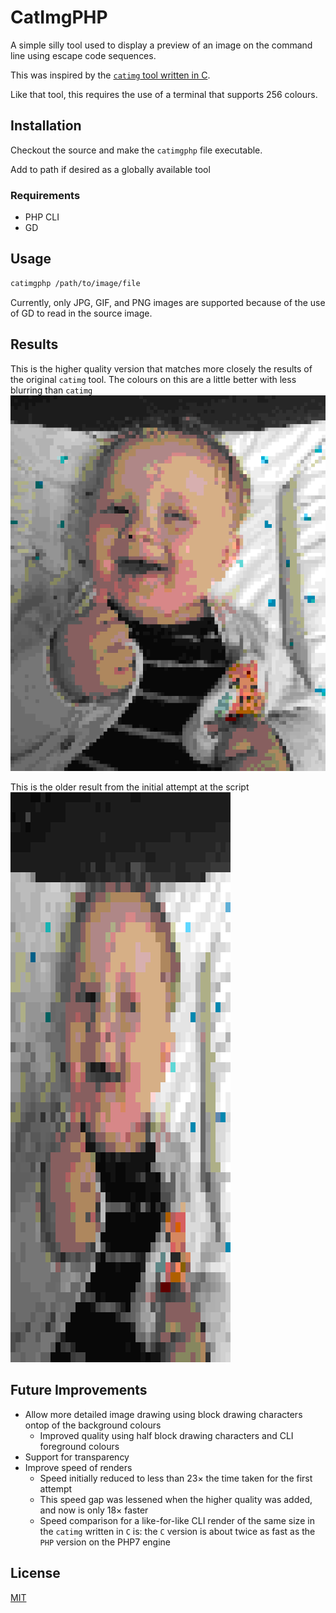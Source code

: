 # CatImgPHP

A simple silly tool used to display a preview of an image on the command line using escape code sequences.

This was inspired by the [`catimg` tool written in C](https://github.com/posva/catimg).

Like that tool, this requires the use of a terminal that supports 256 colours.

## Installation

Checkout the source and make the `catimgphp` file executable.

Add to path if desired as a globally available tool

### Requirements

* PHP CLI
* GD

## Usage

```sh
catimgphp /path/to/image/file
```

Currently, only JPG, GIF, and PNG images are supported because of the use of GD to read in the source image.

## Results

This is the higher quality version that matches more closely the results of the original `catimg` tool. The colours on this are a little better with less blurring than `catimg`
![](https://raw.githubusercontent.com/AshleyJSheridan/catimgphp/master/examples/result_high_quality.jpg)

This is the older result from the initial attempt at the script
![](https://raw.githubusercontent.com/AshleyJSheridan/catimgphp/master/examples/result.jpg)

## Future Improvements

* Allow more detailed image drawing using block drawing characters ontop of the background colours
    * Improved quality using half block drawing characters and CLI foreground colours
* Support for transparency
* Improve speed of renders
    * Speed initially reduced to less than 23× the time taken for the first attempt
    * This speed gap was lessened when the higher quality was added, and now is only 18× faster
    * Speed comparison for a like-for-like CLI render of the same size in the `catimg` written in `C` is: the `C` version is about twice as fast as the `PHP` version on the PHP7 engine

## License

[MIT](http://opensource.org/licenses/MIT)

